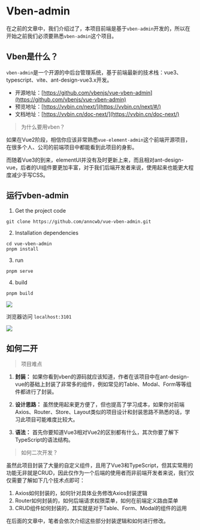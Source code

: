 # Vben-admin

在之前的文章中，我们介绍过了，本项目前端是基于`vben-admin`开发的，所以在开始之前我们必须要熟悉`vben-admin`这个项目。

## Vben是什么？

`vben-admin`是一个开源的中后台管理系统，基于前端最新的技术栈：vue3、typescript、vite、ant-design-vue3.x开发。

- 开源地址：[https://github.com/vbenjs/vue-vben-admin](https://github.com/vbenjs/vue-vben-admin)
- 预览地址：[https://vvbin.cn/next/](https://vvbin.cn/next/#/)
- 文档地址：[https://vvbin.cn/doc-next/](https://vvbin.cn/doc-next/)

> 为什么要用vben？

如果在Vue2阶段，相信你应该非常熟悉`vue-element-admin`这个前端开源项目，在很多个人、公司的前端项目中都能看到此项目的身影。

而随着Vue3的到来，elementUI并没有及时更新上来，而且相对ant-design-vue，后者的UI组件要更加丰富，对于我们后端开发者来说，使用起来也能更大程度减少手写CSS。

## 运行vben-admin

1. Get the project code
```shell
git clone https://github.com/anncwb/vue-vben-admin.git
```

2. Installation dependencies
```shell
cd vue-vben-admin
pnpm install
```

3. run
```shell
pnpm serve
```

4. build
```shell
pnpm build
```

![](http://cdn.tycoding.cn/docs/MIK-kEbCZB.png)

浏览器访问 `localhost:3101`

![](http://cdn.tycoding.cn/docs/MIK-jJMNsD.png)


## 如何二开

> 项目难点

1. **封装：**
如果你看到vben的源码就应该知道，作者在该项目中在ant-design-vue的基础上封装了非常多的组件，例如常见的Table、Modal、Form等等组件都进行了封装。

2. **设计思路：**
虽然使用起来更方便了，但也提高了学习成本，如果你对前端Axios、Router、Store、Layout类似的项目设计和封装思路不熟悉的话，学习此项目可能难度比较大。

3. **语法：**
首先你要知道Vue3相对Vue2的区别都有什么，其次你要了解下TypeScript的语法结构。

> 如何二次开发？

虽然此项目封装了大量的自定义组件，且用了Vue3和TypeScript，但其实常用的功能无非就是CRUD，因此仅作为一个后端的使用者而非前端开发者来说，我们仅仅需要了解如下几个技术点即可：

1. Axios如何封装的，如何针对具体业务修改Axios封装逻辑
2. Router如何封装的，如何后端请求权限菜单，如何在前端定义路由菜单
3. CRUD组件如何封装的，其实就是对于Table、Form、Modal的组件的运用

在后面的文章中，笔者会依次介绍这些部分封装逻辑和如何进行修改。


